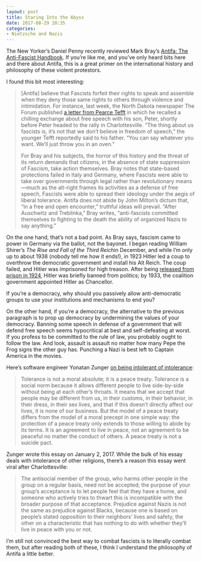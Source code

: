 ```yaml
---
layout: post
title: Staring Into the Abyss
date: 2017-08-29 20:35
categories: 
- Nietzsche and Nazis
---
```


The New Yorker’s Daniel Penny recently reviewed Mark Bray’s [Antifa: The Anti-Fascist Handbook](https://www.newyorker.com/books/page-turner/an-intimate-history-of-antifa). If you’re like me, and you’ve only heard bits here and there about Antifa, this is a great primer on the international history and philosophy of these violent protestors.

I found this bit most interesting:

> [Antifa] believe that Fascists forfeit their rights to speak and assemble when they deny those same rights to others through violence and intimidation. For instance, last week, the North Dakota newspaper The Forum published [a letter from Pearce Tefft](http://www.inforum.com/opinion/letters/4311880-letter-family-denounces-teffts-racist-rhetoric-and-actions) in which he recalled a chilling exchange about free speech with his son, Peter, shortly before Peter headed to the rally in Charlottesville. “The thing about us fascists is, it’s not that we don’t believe in freedom of speech,” the younger Tefft reportedly said to his father. “You can say whatever you want. We’ll just throw you in an oven.”
> 
> For Bray and his subjects, the horror of this history and the threat of its return demands that citizens, in the absence of state suppression of Fascism, take action themselves. Bray notes that state-based protections failed in Italy and Germany, where Fascists were able to take over governments through legal rather than revolutionary means—much as the alt-right frames its activities as a defense of free speech, Fascists were able to spread their ideology under the aegis of liberal tolerance. Antifa does not abide by John Milton’s dictum that, “in a free and open encounter,” truthful ideas will prevail. “After Auschwitz and Treblinka,” Bray writes, “anti-fascists committed themselves to fighting to the death the ability of organized Nazis to say anything.”

​On the one hand, that’s not a bad point. As Bray says, fascism came to power in Germany via the ballot, not the bayonet. I began reading William Shirer’s *The Rise and Fall of the Third Reich*in December, and while I’m only up to about 1938 (nobody tell me how it ends!), in 1923 Hitler led a coup to overthrow the democratic government and install his Alt Reich. The coup failed, and Hitler was imprisoned for high treason. After being [released from prison in 1924](https://boingboing.net/2013/02/04/nyt-1924-hitlers.html),  Hitler was briefly banned from politics; by 1933, the coalition government appointed Hitler as Chancellor.

If you’re a democracy, why should you passively allow anti-democratic groups to use your institutions and mechanisms to end you?

On the other hand, if you’re a democracy, the alternative to the previous paragraph is to prop up democracy by undermining the values of your democracy. Banning some speech in defense of a government that will defend free speech seems hypocritical at best and self-defeating at worst. If you profess to be committed to the rule of law, you probably ought to follow the law. And look, assault is assault no matter how many Pepe the Frog signs the other guy has. Punching a Nazi is best left to Captain America in the movies.

Here’s software engineer Yonatan Zunger [on being intolerant of intolerance](https://extranewsfeed.com/tolerance-is-not-a-moral-precept-1af7007d6376):

> Tolerance is not a moral absolute; it is a peace treaty. Tolerance is a social norm because it allows different people to live side-by-side without being at each other’s throats. It means that we accept that people may be different from us, in their customs, in their behavior, in their dress, in their sex lives, and that if this doesn’t directly affect our lives, it is none of our business. But the model of a peace treaty differs from the model of a moral precept in one simple way: the protection of a peace treaty only extends to those willing to abide by its terms. It is an agreement to live in peace, not an agreement to be peaceful no matter the conduct of others. A peace treaty is not a suicide pact.

Zunger wrote this essay on January 2, 2017. While the bulk of his essay deals with intolerance of other religions, there’s a reason this essay went viral after Charlottesville:

> The antisocial member of the group, who harms other people in the group on a regular basis, need not be accepted; the purpose of your group’s acceptance is to let people feel that they have a home, and someone who actively tries to thwart this is incompatible with the broader purpose of that acceptance. Prejudice against Nazis is not the same as prejudice against Blacks, because one is based on people’s stated opposition to their neighbors’ lives and safety, the other on a characteristic that has nothing to do with whether they’ll live in peace with you or not.

I’m still not convinced the best way to combat fascists is to literally combat them, but after reading both of these, I think I understand the philosophy of Antifa a little better.
